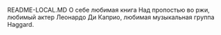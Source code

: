 README-LOCAL.MD
О себе
любимая книга Над пропостью во ржи, любимый актер Леонардо Ди Каприо, любимая музыкальная группа Haggard.